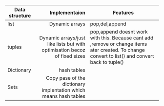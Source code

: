 | Data structure |                                                              Implementaion | Features|
|----------------|---------------------------------------------------------------------------:|---------|
| list           |                                                             Dynamic arrays | pop,del,append |
| tuples         | Dynamic arrays/just like lists but with optimisation becoz of  fixed sizes | pop,append doesnt work with this. Because cant add ,remove or change items ater created. To change convert to list() and convert back to tuple() |
| Dictionary     |                                                                hash tables | |
| Sets           | Copy pase of the dictionary implentation which means hash tables | |
